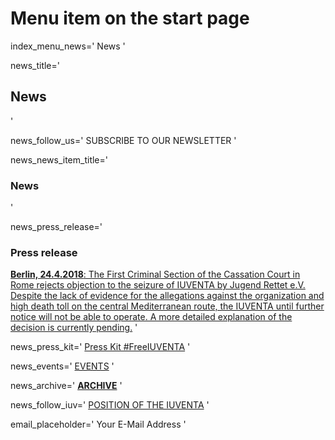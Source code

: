 # Menu item on the start page
index_menu_news='
News
'

news_title='
## News
'

news_follow_us='
SUBSCRIBE TO OUR NEWSLETTER
'

news_news_item_title='
### News
'

news_press_release='
### Press release

[**Berlin, 24.4.2018**: The First Criminal Section of the Cassation Court in Rome rejects objection to the seizure of IUVENTA by Jugend Rettet e.V. Despite the lack of evidence for the allegations against the organization and high death toll on the central Mediterranean route, the IUVENTA until further notice will not be able to operate. A more detailed explanation of the decision is currently pending.](../f/files/180424_PM_EN.pdf) 
'

news_press_kit='
[Press Kit #FreeIUVENTA](./press)
'

news_events='
[EVENTS](https://www.facebook.com/pg/JugendRettet/events/)
'

news_archive='
**[ARCHIVE](./archive)**
'

news_follow_iuv='
[POSITION OF THE IUVENTA](./mission#current)
'

email_placeholder='
Your E-Mail Address
'

